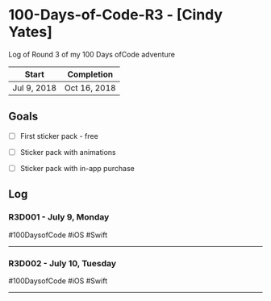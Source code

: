 # 100-Days-of-Code-R3 - [Cindy Yates]
Log of Round 3 of my 100 Days ofCode adventure

 Start | Completion
 --- | --- 
 Jul 9, 2018 | Oct 16, 2018 


## Goals

- [ ] First sticker pack - free
- [ ] Sticker pack with animations
- [ ] Sticker pack with in-app purchase


## Log

### R3D001 - July 9, Monday
#100DaysofCode #iOS #Swift

***

### R3D002 - July 10, Tuesday
#100DaysofCode #iOS #Swift

***

